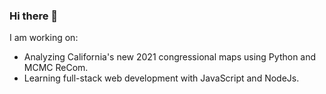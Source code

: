 ### Hi there 👋

I am working on:

* Analyzing California's new 2021 congressional maps using Python and MCMC ReCom.  
* Learning full-stack web development with JavaScript and NodeJs.
